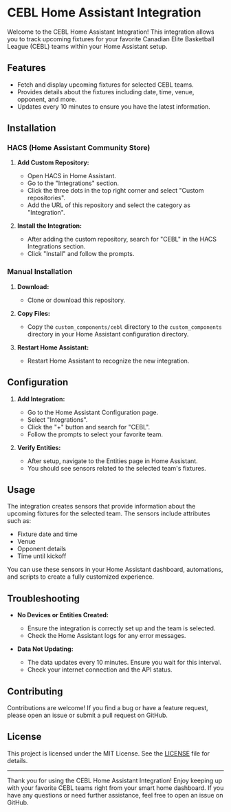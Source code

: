 # CEBL Home Assistant Integration

Welcome to the CEBL Home Assistant Integration! This integration allows you to track upcoming fixtures for your favorite Canadian Elite Basketball League (CEBL) teams within your Home Assistant setup.

## Features

- Fetch and display upcoming fixtures for selected CEBL teams.
- Provides details about the fixtures including date, time, venue, opponent, and more.
- Updates every 10 minutes to ensure you have the latest information.

## Installation

### HACS (Home Assistant Community Store)

1. **Add Custom Repository:**
   - Open HACS in Home Assistant.
   - Go to the "Integrations" section.
   - Click the three dots in the top right corner and select "Custom repositories".
   - Add the URL of this repository and select the category as "Integration".

2. **Install the Integration:**
   - After adding the custom repository, search for "CEBL" in the HACS Integrations section.
   - Click "Install" and follow the prompts.

### Manual Installation

1. **Download:**
   - Clone or download this repository.

2. **Copy Files:**
   - Copy the `custom_components/cebl` directory to the `custom_components` directory in your Home Assistant configuration directory.

3. **Restart Home Assistant:**
   - Restart Home Assistant to recognize the new integration.

## Configuration

1. **Add Integration:**
   - Go to the Home Assistant Configuration page.
   - Select "Integrations".
   - Click the "+" button and search for "CEBL".
   - Follow the prompts to select your favorite team.

2. **Verify Entities:**
   - After setup, navigate to the Entities page in Home Assistant.
   - You should see sensors related to the selected team's fixtures.

## Usage

The integration creates sensors that provide information about the upcoming fixtures for the selected team. The sensors include attributes such as:
- Fixture date and time
- Venue
- Opponent details
- Time until kickoff

You can use these sensors in your Home Assistant dashboard, automations, and scripts to create a fully customized experience.

## Troubleshooting

- **No Devices or Entities Created:**
  - Ensure the integration is correctly set up and the team is selected.
  - Check the Home Assistant logs for any error messages.

- **Data Not Updating:**
  - The data updates every 10 minutes. Ensure you wait for this interval.
  - Check your internet connection and the API status.

## Contributing

Contributions are welcome! If you find a bug or have a feature request, please open an issue or submit a pull request on GitHub.

## License

This project is licensed under the MIT License. See the [LICENSE](LICENSE) file for details.

---

Thank you for using the CEBL Home Assistant Integration! Enjoy keeping up with your favorite CEBL teams right from your smart home dashboard. If you have any questions or need further assistance, feel free to open an issue on GitHub.
